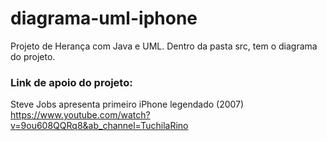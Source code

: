 # diagrama-uml-iphone

Projeto de Herança  com Java e UML.
Dentro da pasta src, tem o diagrama do projeto. 

### Link de apoio do projeto:
Steve Jobs apresenta primeiro iPhone legendado (2007)<br>
https://www.youtube.com/watch?v=9ou608QQRq8&ab_channel=TuchilaRino






